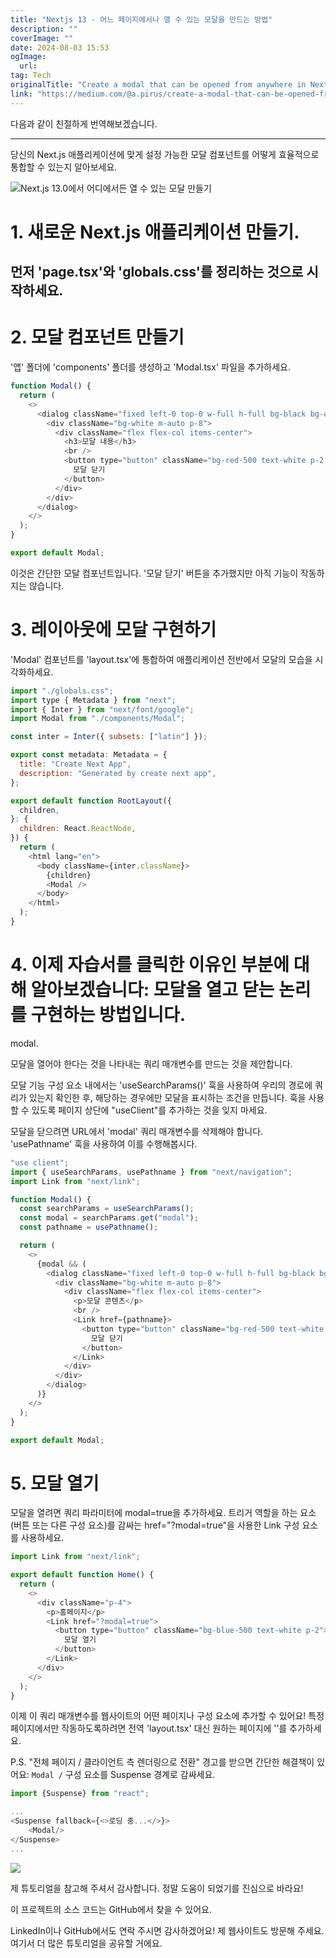 ```yaml
---
title: "Nextjs 13 - 어느 페이지에서나 열 수 있는 모달을 만드는 방법"
description: ""
coverImage: ""
date: 2024-08-03 15:53
ogImage: 
  url: 
tag: Tech
originalTitle: "Create a modal that can be opened from anywhere in Nextjs 13"
link: "https://medium.com/@a.pirus/create-a-modal-that-can-be-opened-from-anywhere-in-next-js-13-36f6d0ce1bcf"
---
```




다음과 같이 친절하게 번역해보겠습니다.

---

당신의 Next.js 애플리케이션에 맞게 설정 가능한 모달 컴포넌트를 어떻게 효율적으로 통합할 수 있는지 알아보세요.

![Next.js 13.0에서 어디에서든 열 수 있는 모달 만들기](/assets/img/CreateamodalthatcanbeopenedfromanywhereinNextjs13_0.png)

# 1. 새로운 Next.js 애플리케이션 만들기.

## 먼저 'page.tsx'와 'globals.css'를 정리하는 것으로 시작하세요.

<div class="content-ad"></div>

# 2. 모달 컴포넌트 만들기

'앱' 폴더에 'components' 폴더를 생성하고 'Modal.tsx' 파일을 추가하세요.

```js
function Modal() {
  return (
    <>
      <dialog className="fixed left-0 top-0 w-full h-full bg-black bg-opacity-50 z-50 overflow-auto backdrop-blur flex justify-center items-center">
        <div className="bg-white m-auto p-8">
          <div className="flex flex-col items-center">
            <h3>모달 내용</h3>
            <br />
            <button type="button" className="bg-red-500 text-white p-2 ">
              모달 닫기
            </button>
          </div>
        </div>
      </dialog>
    </>
  );
}

export default Modal;
```

이것은 간단한 모달 컴포넌트입니다. '모달 닫기' 버튼을 추가했지만 아직 기능이 작동하지는 않습니다.

<div class="content-ad"></div>

# 3. 레이아웃에 모달 구현하기

'Modal' 컴포넌트를 'layout.tsx'에 통합하여 애플리케이션 전반에서 모달의 모습을 시각화하세요.

```js
import "./globals.css";
import type { Metadata } from "next";
import { Inter } from "next/font/google";
import Modal from "./components/Modal";

const inter = Inter({ subsets: ["latin"] });

export const metadata: Metadata = {
  title: "Create Next App",
  description: "Generated by create next app",
};

export default function RootLayout({
  children,
}: {
  children: React.ReactNode,
}) {
  return (
    <html lang="en">
      <body className={inter.className}>
        {children}
        <Modal />
      </body>
    </html>
  );
}
```

# 4. 이제 자습서를 클릭한 이유인 부분에 대해 알아보겠습니다: 모달을 열고 닫는 논리를 구현하는 방법입니다.

<div class="content-ad"></div>

modal.

모달을 열어야 한다는 것을 나타내는 쿼리 매개변수를 만드는 것을 제안합니다.

모달 기능 구성 요소 내에서는 'useSearchParams()' 훅을 사용하여 우리의 경로에 쿼리가 있는지 확인한 후, 해당하는 경우에만 모달을 표시하는 조건을 만듭니다. 훅을 사용할 수 있도록 페이지 상단에 "useClient"를 추가하는 것을 잊지 마세요.

모달을 닫으려면 URL에서 'modal' 쿼리 매개변수를 삭제해야 합니다. 'usePathname' 훅을 사용하여 이를 수행해봅시다.

<div class="content-ad"></div>

```js
"use client";
import { useSearchParams, usePathname } from "next/navigation";
import Link from "next/link";

function Modal() {
  const searchParams = useSearchParams();
  const modal = searchParams.get("modal");
  const pathname = usePathname();

  return (
    <>
      {modal && (
        <dialog className="fixed left-0 top-0 w-full h-full bg-black bg-opacity-50 z-50 overflow-auto backdrop-blur flex justify-center items-center">
          <div className="bg-white m-auto p-8">
            <div className="flex flex-col items-center">
              <p>모달 콘텐츠</p>
              <br />
              <Link href={pathname}>
                <button type="button" className="bg-red-500 text-white p-2">
                  모달 닫기
                </button>
              </Link>
            </div>
          </div>
        </dialog>
      )}
    </>
  );
}

export default Modal;
```

# 5. 모달 열기

모달을 열려면 쿼리 파라미터에 modal=true을 추가하세요. 트리거 역할을 하는 요소 (버튼 또는 다른 구성 요소)를 감싸는 href="?modal=true"을 사용한 Link 구성 요소를 사용하세요.

```js
import Link from "next/link";

export default function Home() {
  return (
    <>
      <div className="p-4">
        <p>홈페이지</p>
        <Link href="?modal=true">
          <button type="button" className="bg-blue-500 text-white p-2">
            모달 열기
          </button>
        </Link>
      </div>
    </>
  );
}
```

<div class="content-ad"></div>

이제 이 쿼리 매개변수를 웹사이트의 어떤 페이지나 구성 요소에 추가할 수 있어요! 특정 페이지에서만 작동하도록하려면 전역 'layout.tsx' 대신 원하는 페이지에 '’를 추가하세요.

P.S. "전체 페이지 / 클라이언트 측 렌더링으로 전환" 경고를 받으면 간단한 해결책이 있어요: `Modal /` 구성 요소를 Suspense 경계로 감싸세요.

```js
import {Suspense} from "react";

...
<Suspense fallback={<>로딩 중...</>}>
    <Modal/>
</Suspense>
...
```

<img src="https://miro.medium.com/v2/resize:fit:1400/1*tSHdv1oj5LslFNJfoe2ohg.gif" />

<div class="content-ad"></div>

제 튜토리얼을 참고해 주셔서 감사합니다. 정말 도움이 되었기를 진심으로 바라요!

이 프로젝트의 소스 코드는 GitHub에서 찾을 수 있어요.

LinkedIn이나 GitHub에서도 연락 주시면 감사하겠어요! 제 웹사이트도 방문해 주세요. 여기서 더 많은 튜토리얼을 공유할 거에요.
